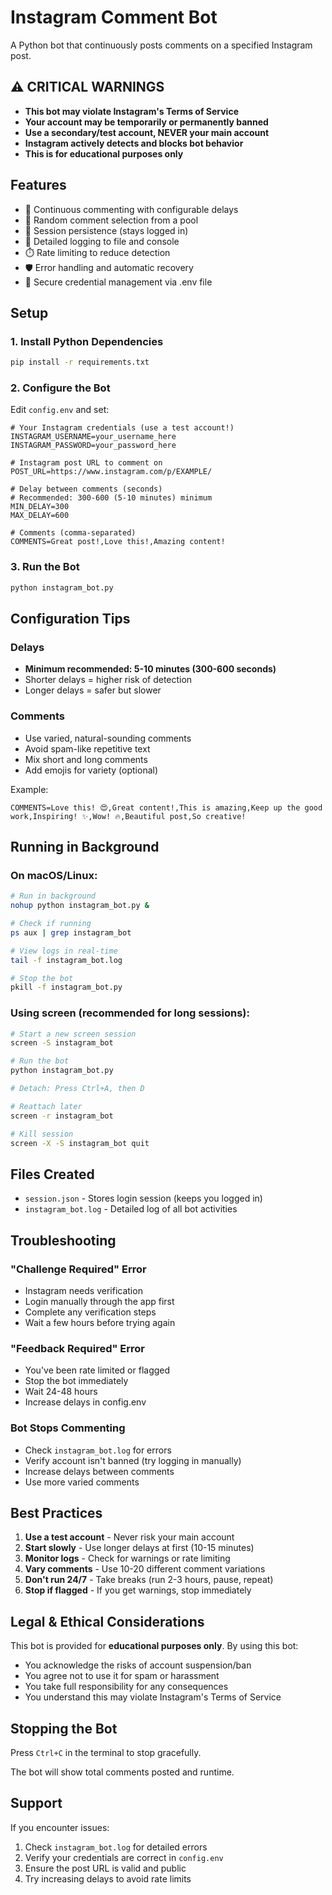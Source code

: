 # Instagram Comment Bot

A Python bot that continuously posts comments on a specified Instagram post.

## ⚠️ CRITICAL WARNINGS

- **This bot may violate Instagram's Terms of Service**
- **Your account may be temporarily or permanently banned**
- **Use a secondary/test account, NEVER your main account**
- **Instagram actively detects and blocks bot behavior**
- **This is for educational purposes only**

## Features

- 🔄 Continuous commenting with configurable delays
- 🎲 Random comment selection from a pool
- 💾 Session persistence (stays logged in)
- 📝 Detailed logging to file and console
- ⏱️ Rate limiting to reduce detection
- 🛡️ Error handling and automatic recovery
- 🔐 Secure credential management via .env file

## Setup

### 1. Install Python Dependencies

```bash
pip install -r requirements.txt
```

### 2. Configure the Bot

Edit `config.env` and set:

```env
# Your Instagram credentials (use a test account!)
INSTAGRAM_USERNAME=your_username_here
INSTAGRAM_PASSWORD=your_password_here

# Instagram post URL to comment on
POST_URL=https://www.instagram.com/p/EXAMPLE/

# Delay between comments (seconds)
# Recommended: 300-600 (5-10 minutes) minimum
MIN_DELAY=300
MAX_DELAY=600

# Comments (comma-separated)
COMMENTS=Great post!,Love this!,Amazing content!
```

### 3. Run the Bot

```bash
python instagram_bot.py
```

## Configuration Tips

### Delays
- **Minimum recommended: 5-10 minutes (300-600 seconds)**
- Shorter delays = higher risk of detection
- Longer delays = safer but slower

### Comments
- Use varied, natural-sounding comments
- Avoid spam-like repetitive text
- Mix short and long comments
- Add emojis for variety (optional)

Example:
```
COMMENTS=Love this! 😍,Great content!,This is amazing,Keep up the good work,Inspiring! ✨,Wow! 🔥,Beautiful post,So creative!
```

## Running in Background

### On macOS/Linux:

```bash
# Run in background
nohup python instagram_bot.py &

# Check if running
ps aux | grep instagram_bot

# View logs in real-time
tail -f instagram_bot.log

# Stop the bot
pkill -f instagram_bot.py
```

### Using screen (recommended for long sessions):

```bash
# Start a new screen session
screen -S instagram_bot

# Run the bot
python instagram_bot.py

# Detach: Press Ctrl+A, then D

# Reattach later
screen -r instagram_bot

# Kill session
screen -X -S instagram_bot quit
```

## Files Created

- `session.json` - Stores login session (keeps you logged in)
- `instagram_bot.log` - Detailed log of all bot activities

## Troubleshooting

### "Challenge Required" Error
- Instagram needs verification
- Login manually through the app first
- Complete any verification steps
- Wait a few hours before trying again

### "Feedback Required" Error
- You've been rate limited or flagged
- Stop the bot immediately
- Wait 24-48 hours
- Increase delays in config.env

### Bot Stops Commenting
- Check `instagram_bot.log` for errors
- Verify account isn't banned (try logging in manually)
- Increase delays between comments
- Use more varied comments

## Best Practices

1. **Use a test account** - Never risk your main account
2. **Start slowly** - Use longer delays at first (10-15 minutes)
3. **Monitor logs** - Check for warnings or rate limiting
4. **Vary comments** - Use 10-20 different comment variations
5. **Don't run 24/7** - Take breaks (run 2-3 hours, pause, repeat)
6. **Stop if flagged** - If you get warnings, stop immediately

## Legal & Ethical Considerations

This bot is provided for **educational purposes only**. By using this bot:

- You acknowledge the risks of account suspension/ban
- You agree not to use it for spam or harassment
- You take full responsibility for any consequences
- You understand this may violate Instagram's Terms of Service

## Stopping the Bot

Press `Ctrl+C` in the terminal to stop gracefully.

The bot will show total comments posted and runtime.

## Support

If you encounter issues:
1. Check `instagram_bot.log` for detailed errors
2. Verify your credentials are correct in `config.env`
3. Ensure the post URL is valid and public
4. Try increasing delays to avoid rate limits

